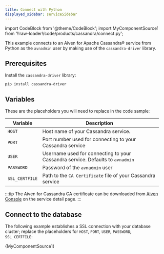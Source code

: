 ```yaml
---
title: Connect with Python
displayed_sidebar: serviceSidebar
---
```


import CodeBlock from '@theme/CodeBlock';
import MyComponentSource1 from '!!raw-loader!/code/products/cassandra/connect.py';

This example connects to an Aiven for Apache Cassandra® service from
Python as the `avnadmin` user by making use of the `cassandra-driver`
library.

## Prerequisites

Install the `cassandra-driver` library:

```
pip install cassandra-driver
```

## Variables

These are the placeholders you will need to replace in the code sample:

| Variable       | Description                                                                    |
| -------------- | ------------------------------------------------------------------------------ |
| `HOST`         | Host name of your Cassandra service.                                           |
| `PORT`         | Port number used for connecting to your Cassandra service                      |
| `USER`         | Username used for connecting to your Cassandra service. Defaults to `avnadmin` |
| `PASSWORD`     | Password of the `avnadmin` user                                                |
| `SSL_CERTFILE` | Path to the `CA Certificate` file of your Cassandra service                    |

:::tip
The Aiven for Cassandra CA certificate can be downloaded from [Aiven
Console](https://console.aiven.io/) on the service detail page.
:::

## Connect to the database

The following example establishes a SSL connection with your database
cluster; replace the placeholders for `HOST`, `PORT`, `USER`,
`PASSWORD`, `SSL_CERTFILE`:

<CodeBlock language='python'>{MyComponentSource1}</CodeBlock>
